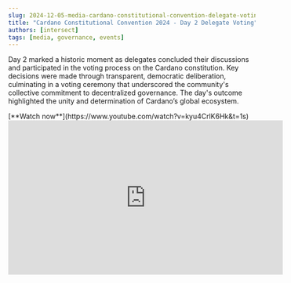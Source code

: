 ```yaml
---
slug: 2024-12-05-media-cardano-constitutional-convention-delegate-voting
title: "Cardano Constitutional Convention 2024 - Day 2 Delegate Voting"
authors: [intersect]
tags: [media, governance, events]
---
```


Day 2 marked a historic moment as delegates concluded their discussions and participated in the voting process on the Cardano constitution. Key decisions were made through transparent, democratic deliberation, culminating in a voting ceremony that underscored the community's collective commitment to decentralized governance. The day's outcome highlighted the unity and determination of Cardano’s global ecosystem.

<div style={{ textAlign: 'right' }}>
[**Watch now**](https://www.youtube.com/watch?v=kyu4CrlK6Hk&t=1s)
</div>

<iframe width="560" height="315" src="https://www.youtube.com/embed/kyu4CrlK6Hk?si=3YqG9ch5UEMkZcZj" title="YouTube video player" frameborder="0" allow="accelerometer; autoplay; clipboard-write; encrypted-media; gyroscope; picture-in-picture; web-share" referrerpolicy="strict-origin-when-cross-origin" allowfullscreen></iframe>